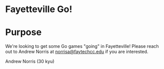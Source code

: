 # Fayetteville Go!

# Purpose
We're looking to get some Go games "going" in Fayetteville! 
Please reach out to Andrew Norris at norrisa@faytechcc.edu if you are interested.

Andrew Norris (30 kyu)
